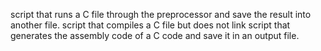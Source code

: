 script that runs a C file through the preprocessor and save the result into another file.
script that compiles a C file but does not link
script that generates the assembly code of a C code and save it in an output file.
